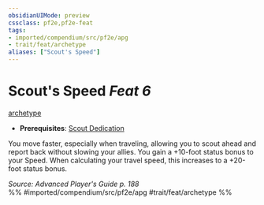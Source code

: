 ```yaml
---
obsidianUIMode: preview
cssclass: pf2e,pf2e-feat
tags:
- imported/compendium/src/pf2e/apg
- trait/feat/archetype
aliases: ["Scout's Speed"]
---
```

# Scout's Speed  *Feat 6*  
[archetype](archetype.md)  

- **Prerequisites**: [Scout Dedication](scout-dedication-apg.md)

You move faster, especially when traveling, allowing you to scout ahead and report back without slowing your allies. You gain a +10-foot status bonus to your Speed. When calculating your travel speed, this increases to a +20-foot status bonus.

*Source: Advanced Player's Guide p. 188*  
%% #imported/compendium/src/pf2e/apg #trait/feat/archetype %%